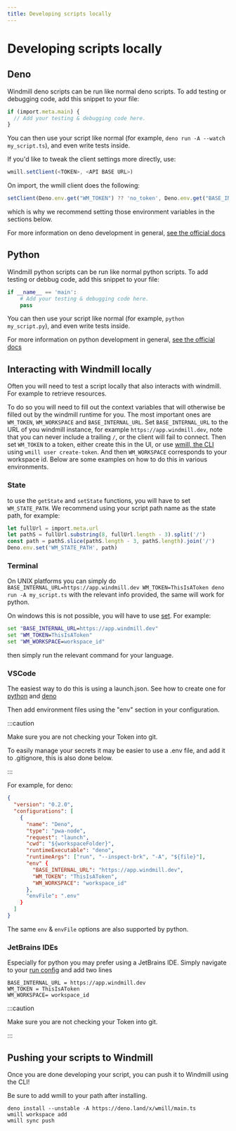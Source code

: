 ```yaml
---
title: Developing scripts locally
---
```


# Developing scripts locally

## Deno

Windmill deno scripts can be run like normal deno scripts. To add testing or
debugging code, add this snippet to your file:

```ts
if (import.meta.main) {
  // Add your testing & debugging code here.
}
```

You can then use your script like normal (for example,
`deno run -A --watch my_script.ts`), and even write tests inside.

If you'd like to tweak the client settings more directly, use:

```ts
wmill.setClient(<TOKEN>, <API BASE URL>)
```

On import, the wmill client does the following:

```ts
setClient(Deno.env.get("WM_TOKEN") ?? 'no_token', Deno.env.get("BASE_INTERNAL_URL") ?? Deno.env.get("BASE_URL") ?? 'http://localhost:8000')
```

which is why we recommend setting those environment variables in the sections below.

For more information on deno development in general,
[see the official docs](https://deno.land/manual@v1.30.3/getting_started)

## Python

Windmill python scripts can be run like normal python scripts. To add testing or
debbug code, add this snippet to your file:

```py
if __name__ == 'main':
    # Add your testing & debugging code here.
    pass
```

You can then use your script like normal (for example, `python my_script.py`),
and even write tests inside.

For more information on python development in general,
[see the official docs](https://www.python.org/doc/)

## Interacting with Windmill locally

Often you will need to test a script locally that also interacts with windmill.
For example to retrieve resources.

To do so you will need to fill out the context variables that will otherwise be
filled out by the windmill runtime for you. The most important ones are
`WM_TOKEN`, `WM_WORKSPACE` and `BASE_INTERNAL_URL`. Set `BASE_INTERNAL_URL` to the URL of you windmill instance,
for example `https://app.windmill.dev`, note that you can never include a
trailing `/`, or the client will fail to connect. Then set `WM_TOKEN` to a
token, either create this in the UI, or use [wmill, the CLI](../3_cli/index.md)
using `wmill user create-token`. And then `WM_WORKSPACE` corresponds to your workspace id.
Below are some examples on how to do this in various environments.

### State

to use the `getState` and `setState` functions, you will have to set `WM_STATE_PATH`. We recommend using your script path name as the state path, for example:

```ts
let fullUrl = import.meta.url
let pathS = fullUrl.substring(8, fullUrl.length - 3).split('/')
const path = pathS.slice(pathS.length - 3, pathS.length).join('/')
Deno.env.set('WM_STATE_PATH', path)
```

### Terminal

On UNIX platforms you can simply do
`BASE_INTERNAL_URL=https://app.windmill.dev WM_TOKEN=ThisIsAToken deno run -A my_script.ts`
with the relevant info provided, the same will work for python.

On windows this is not possible, you will have to use
[set](https://learn.microsoft.com/en-us/windows-server/administration/windows-commands/set_1).
For example:

```cmd
set "BASE_INTERNAL_URL=https://app.windmill.dev"
set "WM_TOKEN=ThisIsAToken"
set "WM_WORKSPACE=workspace_id"
```

then simply run the relevant command for your language.

### VSCode

The easiest way to do this is using a launch.json. See how to create one for
[python](https://code.visualstudio.com/docs/python/debugging) and
[deno](https://deno.land/manual@v1.9.2/getting_started/debugging_your_code#vscode)

Then add environment files using the "env" section in your configuration.

:::caution

Make sure you are not checking your Token into git.

To easily manage your secrets it may be easier to use a .env file, and add it to
.gitignore, this is also done below.

:::

For example, for deno:

```json
{
  "version": "0.2.0",
  "configurations": [
    {
      "name": "Deno",
      "type": "pwa-node",
      "request": "launch",
      "cwd": "${workspaceFolder}",
      "runtimeExecutable": "deno",
      "runtimeArgs": ["run", "--inspect-brk", "-A", "${file}"],
      "env" {
        "BASE_INTERNAL_URL": "https://app.windmill.dev",
        "WM_TOKEN": "ThisIsAToken",
        "WM_WORKSPACE": "workspace_id"
      },
      "envFile": ".env"
    }
  ]
}
```

The same `env` & `envFile` options are also supported by python.

### JetBrains IDEs

Especially for python you may prefer using a JetBrains IDE. Simply navigate to
your
[run config](https://www.jetbrains.com/help/idea/run-debug-configuration-python.html#1)
and add two lines

```
BASE_INTERNAL_URL = https://app.windmill.dev
WM_TOKEN = ThisIsAToken
WM_WORKSPACE= workspace_id
```

:::caution

Make sure you are not checking your Token into git.

:::


## Pushing your scripts to Windmill

Once you are done developing your script, you can push it to Windmill using the CLI!

Be sure to add wmill to your path after installing.
```
deno install --unstable -A https://deno.land/x/wmill/main.ts
wmill workspace add
wmill sync push
```